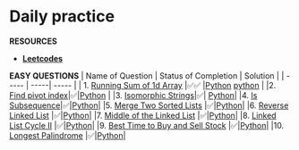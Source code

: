 # **Daily practice**

**RESOURCES**

- [**Leetcodes**](https://leetcode.com/study-plan/leetcode-75/)

**EASY QUESTIONS**
| Name of Question | Status of Completion | Solution |
| ----- | -----| ----- |
| 1. [Running Sum of 1d Array](https://leetcode.com/problems/running-sum-of-1d-array) |✅✅  |[Python](./Images/sum-of-1d-array-1.jpeg) [python](./Images/running-sum-of-1d-array-2.jpeg)  |
|2. [Find pivot index](https://leetcode.com/problems/find-pivot-index/)|✅|[Python](./Images/find-pivot-index.png) |
|3. [Isomorphic Strings](https://leetcode.com/problems/isomorphic-strings/)|✅| [Python](./Images/isomorphic-string.png)|
|4. [Is Subsequence](https://leetcode.com/problems/is-subsequence/)|✅|[Python](./Images/Is-Subsequence.png)|
|5. [Merge Two Sorted Lists](https://leetcode.com/problems/merge-two-sorted-lists) |✅|[Python](./Images/merge-sorted-list.png)|
|6. [Reverse Linked List](https://leetcode.com/problems/reverse-linked-list) |✅|[Python](./Images/reverse-linked-list.png)|
|7. [Middle of the Linked List](https://leetcode.com/problems/middle-of-the-linked-list/) |✅|[Python](./Images/middle-of-linkedlist.png)|
|8. [Linked List Cycle II](https://leetcode.com/problems/linked-list-cycle-ii/) |✅|[Python](./Images/linked-list-cycle-2.png)|
|9. [Best Time to Buy and Sell Stock](https://leetcode.com/problems/best-time-to-buy-and-sell-stock/) |✅|[Python](./Images/best-time-to-buy-sell-stock.png)|
|10. [Longest Palindrome](https://leetcode.com/problems/longest-palindrome) |✅|[Python](./Images/longest%20palindrome.png)|
<!-- |1. []() |✅|[Python]()| -->
<!-- |1. []() |✅|[Python]()| -->
<!-- |1. []() |✅|[Python]()| -->
